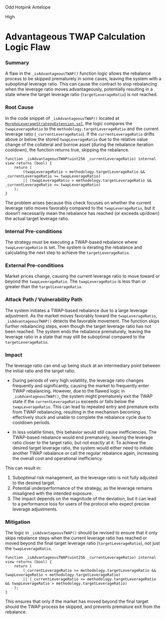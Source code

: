 Odd Hotpink Antelope

High

# Advantageous TWAP Calculation Logic Flaw

### Summary
A flaw in the `_isAdvantageousTWAP()` function logic allows the rebalance process to be skipped prematurely in some cases, leaving the system with a suboptimal leverage ratio. This can cause the contract to stop rebalancing when the leverage ratio moves advantageously, potentially resulting in a state where the target leverage ratio (`targetLeverageRatio`) is not reached.

### Root Cause
In the code snippet of `_isAdvantageousTWAP()` located at [`MorphoLeverageStrategyExtension.sol`](https://github.com/sherlock-audit/2024-10-morpho-x-index/blob/main/index-coop-smart-contracts/contracts/adapters/MorphoLeverageStrategyExtension.sol#L1034C5-L1034C13), the logic compares the `twapLeverageRatio` to the `methodology.targetLeverageRatio` and the current leverage ratio (`_currentLeverageRatio`). If the `currentLeverageRatio` drifts above or below the stored `twapLeverageRatio` due to the relative value change of the collateral and borrow asset (during the rebalance iteration cooldown), the function returns true, skipping the rebalance.

```solidity
function _isAdvantageousTWAP(uint256 _currentLeverageRatio) internal view returns (bool) {
    return (
        (twapLeverageRatio < methodology.targetLeverageRatio && _currentLeverageRatio >= twapLeverageRatio)
        || (twapLeverageRatio > methodology.targetLeverageRatio && _currentLeverageRatio <= twapLeverageRatio)
    );
}
```
The problem arises because this check focuses on whether the current leverage ratio moves favorably compared to the `twapLeverageRatio`, but it doesn’t necessarily mean the rebalance has reached (or exceeds up/down) the actual target leverage ratio.

### Internal Pre-conditions
The strategy must be executing a TWAP-based rebalance where `twapLeverageRatio` is set.
The system is iterating the rebalance and calculating the next step to achieve the `targetLeverageRatio`.

### External Pre-conditions
Market prices change, causing the current leverage ratio to move toward or beyond the `twapLeverageRatio`.
The `twapLeverageRatio` is less than or greater than the `targetLeverageRatio`.

### Attack Path / Vulnerability Path
The system initiates a TWAP-based rebalance due to a large leverage adjustment.
As the market moves favorably toward the `twapLeverageRatio`, `_isAdvantageousTWAP()` detects the favorable movement.
The function skips further rebalancing steps, even though the target leverage ratio has not been reached.
The system ends the rebalance prematurely, leaving the leverage ratio in a state that may still be suboptimal compared to the `targetLeverageRatio`.

### Impact
The leverage ratio can end up being stuck at an intermediary point between the initial ratio and the target ratio.

- During periods of very high volatility, the leverage ratio changes frequently and significantly, causing the market to frequently enter TWAP rebalancing. However, due to the flawed logic in `_isAdvantageousTWAP()`, the system might prematurely exit the TWAP state if the `currentLeverageRatio` exceeds or falls below the `twapLeverageRatio`. This can lead to repeated entry and premature exits from TWAP rebalancing, resulting in the mechanism becoming effectively stuck and unable to complete the rebalance cycle due to cooldown periods.

- In less volatile times, this behavior would still cause inefficiencies. The TWAP-based rebalance would end prematurely, leaving the leverage ratio closer to the target ratio, but not exactly at it. To achieve the desired target leverage ratio, the system would either need to initiate another TWAP rebalance or call the regular rebalance again, increasing the overall cost and operational inefficiency.

This can result in:

1. Suboptimal risk management, as the leverage ratio is not fully adjusted to the desired target.
2. Potential underperformance of the strategy, as the leverage remains misaligned with the intended exposure.
3. The impact depends on the magnitude of the deviation, but it can lead to a performance loss for users of the protocol who expect precise leverage adjustments.

### Mitigation
The logic in `_isAdvantageousTWAP()` should be revised to ensure that it only skips rebalance steps when the current leverage ratio has reached or moved beyond the final target leverage ratio (`targetLeverageRatio`), not just the `twapLeverageRatio`.

```solidity
function _isAdvantageousTWAP(uint256 _currentLeverageRatio) internal view returns (bool) {
    return (
        (_currentLeverageRatio >= methodology.targetLeverageRatio && twapLeverageRatio < methodology.targetLeverageRatio)
        || (_currentLeverageRatio <= methodology.targetLeverageRatio && twapLeverageRatio > methodology.targetLeverageRatio)
    );
}
```

This ensures that only if the market has moved beyond the final target should the TWAP process be skipped, and prevents premature exit from the rebalance.